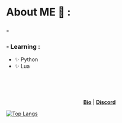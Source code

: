 # About ME 💬 :

### -



### - Learning :
- ✨ Python
- ✨ Lua 

</br>
</br>
</br>

<p align="center">
  <strong><a href="https://e-z.bio/bonbon">Bio</a></strong> |
   <strong><a href="discord.com/users/884037294330376242">Discord</a></strong> 
 
</p>


[![Top Langs](https://github-readme-stats.vercel.app/api/top-langs/?username=NoutBon)](https://github.com/anuraghazra/github-readme-stats)


